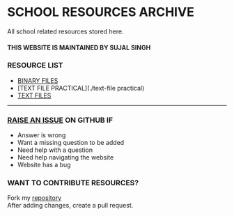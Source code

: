 # SCHOOL RESOURCES ARCHIVE

All school related resources stored here.

#### THIS WEBSITE IS MAINTAINED BY SUJAL SINGH

### RESOURCE LIST

- [BINARY FILES](./binary-files)
- [TEXT FILE PRACTICAL](./text-file practical)
- [TEXT FILES](./text-files)


---

### [RAISE AN ISSUE](https://github.com/sujaldev/school/issues/new/choose) ON GITHUB IF

- Answer is wrong
- Want a missing question to be added
- Need help with a question
- Need help navigating the website
- Website has a bug

### WANT TO CONTRIBUTE RESOURCES?

Fork my [repository](https://github.com/sujaldev/school) \
After adding changes, create a pull request.